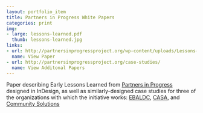 ```yaml
---
layout: portfolio_item
title: Partners in Progress White Papers
categories: print
img:
- large: lessons-learned.pdf
  thumb: lessons-learned.jpg
links:
- url: http://partnersinprogressproject.org/wp-content/uploads/Lessons-Learned_final.pdf
  name: View Paper
- url: http://partnersinprogressproject.org/case-studies/
  name: View Additonal Papers
---
```


Paper describing Early Lessons Learned from [Partners in Progress](http://partnersinprogressproject.org/) designed in InDesign, as well as similarly-designed case studies for three of the organizations with which the initiative works: [EBALDC](http://partnersinprogressproject.org/wp-content/uploads/EBALDC_case-study_final.pdf), [CASA](http://partnersinprogressproject.org/wp-content/uploads/CASA_case-study_final.pdf), and [Community Solutions](http://partnersinprogressproject.org/wp-content/uploads/Community-Solutions_case-study_final.pdf)
